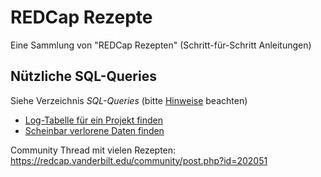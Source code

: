 # REDCap Rezepte
Eine Sammlung von "REDCap Rezepten" (Schritt-für-Schritt Anleitungen)

## Nützliche SQL-Queries

Siehe Verzeichnis _SQL-Queries_ (bitte [Hinweise](SQL-Queries/README.md) beachten)

- [Log-Tabelle für ein Projekt finden](SQL-Queries/Log-Tabelle%20f%C3%BCr%20ein%20Projekt%20finden.md)
- [Scheinbar verlorene Daten finden](SQL-Queries/Lost-Data.md)


Community Thread mit vielen Rezepten: https://redcap.vanderbilt.edu/community/post.php?id=202051

